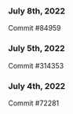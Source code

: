 ### July 8th, 2022

Commit #84959

### July 5th, 2022

Commit #314353


### July 4th, 2022

Commit #72281
